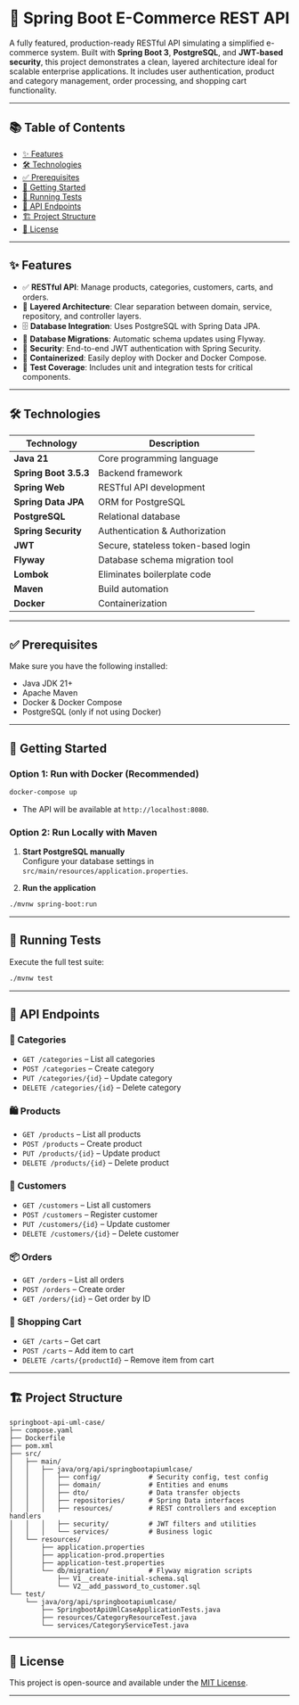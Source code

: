 # 🛒 Spring Boot E-Commerce REST API

A fully featured, production-ready RESTful API simulating a simplified e-commerce system. Built with **Spring Boot 3**, **PostgreSQL**, and **JWT-based security**, this project demonstrates a clean, layered architecture ideal for scalable enterprise applications. It includes user authentication, product and category management, order processing, and shopping cart functionality.

---

## 📚 Table of Contents

- [✨ Features](#-features)  
- [🛠 Technologies](#-technologies)  
- [✅ Prerequisites](#-prerequisites)  
- [🚀 Getting Started](#-getting-started)  
- [🧪 Running Tests](#-running-tests)  
- [📡 API Endpoints](#-api-endpoints)  
- [🏗️ Project Structure](#-project-structure)  
- [📄 License](#-license)

---

## ✨ Features

- ✅ **RESTful API**: Manage products, categories, customers, carts, and orders.  
- 🧱 **Layered Architecture**: Clear separation between domain, service, repository, and controller layers.  
- 🗄 **Database Integration**: Uses PostgreSQL with Spring Data JPA.  
- 🧬 **Database Migrations**: Automatic schema updates using Flyway.  
- 🔐 **Security**: End-to-end JWT authentication with Spring Security.  
- 🐳 **Containerized**: Easily deploy with Docker and Docker Compose.  
- 🧪 **Test Coverage**: Includes unit and integration tests for critical components.  

---

## 🛠 Technologies

| Technology       | Description                              |
|------------------|------------------------------------------|
| **Java 21**       | Core programming language                |
| **Spring Boot 3.5.3** | Backend framework                     |
| **Spring Web**    | RESTful API development                  |
| **Spring Data JPA** | ORM for PostgreSQL                    |
| **PostgreSQL**    | Relational database                      |
| **Spring Security** | Authentication & Authorization         |
| **JWT**           | Secure, stateless token-based login      |
| **Flyway**        | Database schema migration tool           |
| **Lombok**        | Eliminates boilerplate code              |
| **Maven**         | Build automation                         |
| **Docker**        | Containerization                         |

---

## ✅ Prerequisites

Make sure you have the following installed:

- Java JDK 21+
- Apache Maven
- Docker & Docker Compose
- PostgreSQL (only if not using Docker)

---

## 🚀 Getting Started

### Option 1: Run with Docker (Recommended)

```bash
docker-compose up
```

- The API will be available at `http://localhost:8080`.

### Option 2: Run Locally with Maven

1. **Start PostgreSQL manually**  
   Configure your database settings in `src/main/resources/application.properties`.

2. **Run the application**

```bash
./mvnw spring-boot:run
```

---

## 🧪 Running Tests

Execute the full test suite:

```bash
./mvnw test
```

---

## 📡 API Endpoints

### 🔖 Categories

- `GET /categories` – List all categories  
- `POST /categories` – Create category  
- `PUT /categories/{id}` – Update category  
- `DELETE /categories/{id}` – Delete category  

### 🛍️ Products

- `GET /products` – List all products  
- `POST /products` – Create product  
- `PUT /products/{id}` – Update product  
- `DELETE /products/{id}` – Delete product  

### 👤 Customers

- `GET /customers` – List all customers  
- `POST /customers` – Register customer  
- `PUT /customers/{id}` – Update customer  
- `DELETE /customers/{id}` – Delete customer  

### 📦 Orders

- `GET /orders` – List all orders  
- `POST /orders` – Create order  
- `GET /orders/{id}` – Get order by ID  

### 🛒 Shopping Cart

- `GET /carts` – Get cart  
- `POST /carts` – Add item to cart  
- `DELETE /carts/{productId}` – Remove item from cart  

---

## 🏗️ Project Structure

```
springboot-api-uml-case/
├── compose.yaml
├── Dockerfile
├── pom.xml
├── src/
│   ├── main/
│   │   ├── java/org/api/springbootapiumlcase/
│   │   │   ├── config/            # Security config, test config
│   │   │   ├── domain/            # Entities and enums
│   │   │   ├── dto/               # Data transfer objects
│   │   │   ├── repositories/      # Spring Data interfaces
│   │   │   ├── resources/         # REST controllers and exception handlers
│   │   │   ├── security/          # JWT filters and utilities
│   │   │   └── services/          # Business logic
│   └── resources/
│       ├── application.properties
│       ├── application-prod.properties
│       ├── application-test.properties
│       └── db/migration/          # Flyway migration scripts
│           ├── V1__create-initial-schema.sql
│           └── V2__add_password_to_customer.sql
└── test/
    └── java/org/api/springbootapiumlcase/
        ├── SpringbootApiUmlCaseApplicationTests.java
        ├── resources/CategoryResourceTest.java
        └── services/CategoryServiceTest.java
```

---

## 📄 License

This project is open-source and available under the [MIT License](LICENSE).

---

